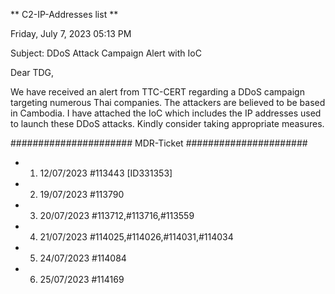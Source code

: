 ** C2-IP-Addresses list **

Friday, July 7, 2023 05:13 PM

Subject: DDoS Attack Campaign Alert with IoC 
 
Dear TDG,
 
We have received an alert from TTC-CERT regarding a DDoS campaign targeting numerous Thai companies. 
The attackers are believed to be based in Cambodia. 
I have attached the IoC  which includes the IP addresses used to launch these DDoS attacks. 
Kindly consider taking appropriate measures.

######################
MDR-Ticket
######################
* 1. 12/07/2023 #113443 [ID331353]
* 2. 19/07/2023 #113790
* 3. 20/07/2023 #113712,#113716,#113559
* 4. 21/07/2023 #114025,#114026,#114031,#114034
* 5. 24/07/2023 #114084
* 6. 25/07/2023 #114169
